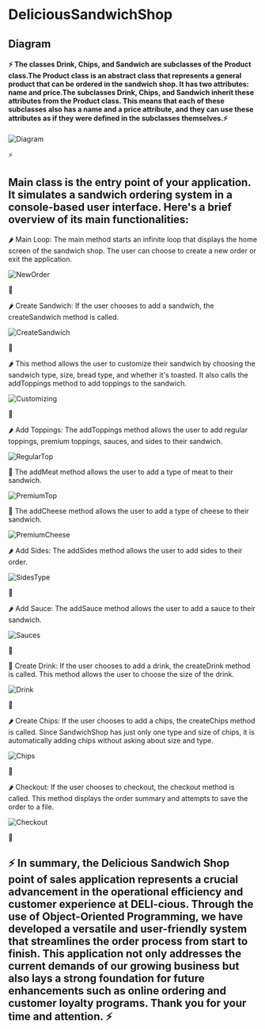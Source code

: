 # DeliciousSandwichShop

## Diagram

#### ⚡ The classes Drink, Chips, and Sandwich are subclasses of the Product class.The Product class is an abstract class that represents a general product that can be ordered in the sandwich shop. It has two attributes: name and price.The subclasses Drink, Chips, and Sandwich inherit these attributes from the Product class. This means that each of these subclasses also has a name and a price attribute, and they can use these attributes as if they were defined in the subclasses themselves.⚡

![Diagram](images/Diagram.PNG)

⚡

## Main class is the entry point of your application. It simulates a sandwich ordering system in a console-based user interface. Here's a brief overview of its main functionalities:

🌶️ Main Loop: The main method starts an infinite loop that displays the home screen of the sandwich shop. The user can choose to create a new order or exit the application.

![NewOrder](images/NewOrder.PNG)

🥪

🌶️ Create Sandwich: If the user chooses to add a sandwich, the createSandwich method is called.

![CreateSandwich](images/CreateSandwich.PNG)

🥪

🌶️ This method allows the user to customize their sandwich by choosing the sandwich type, size, bread type, and whether it's toasted. It also calls the addToppings method to add toppings to the sandwich.

![Customizing](images/Customizing.PNG)

🥪

🌶️ Add Toppings: The addToppings method allows the user to add regular toppings, premium toppings, sauces, and sides to their sandwich.

![RegularTop](images/RegularTop.PNG)

🥩 The addMeat method allows the user to add a type of meat to their sandwich.

![PremiumTop](images/PremiumTop.PNG)

🧀 The addCheese method allows the user to add a type of cheese to their sandwich.

![PremiumCheese](images/PremiumCheese.PNG)

🌶️ Add Sides: The addSides method allows the user to add sides to their order.

![SidesType](images/SidesType.PNG)

🥪

🌶️ Add Sauce: The addSauce method allows the user to add a sauce to their sandwich.

![Sauces](images/Sauces.PNG)

🥪

🍺 Create Drink: If the user chooses to add a drink, the createDrink method is called. This method allows the user to choose the size of the drink.

![Drink](images/Drink.PNG)

🥪

🌶️ Create Chips: If the user chooses to add a chips, the createChips method is called. Since SandwichShop has just only one type and size of chips, it is automatically adding chips without asking about size and type.

![Chips](images/Chips.PNG)

🥪

🌶️ Checkout: If the user chooses to checkout, the checkout method is called. This method displays the order summary and attempts to save the order to a file.

![Checkout](images/Checkout.PNG)

🥪

## ⚡ In summary, the Delicious Sandwich Shop point of sales application represents a crucial advancement in the operational efficiency and customer experience at DELI-cious. Through the use of Object-Oriented Programming, we have developed a versatile and user-friendly system that streamlines the order process from start to finish. This application not only addresses the current demands of our growing business but also lays a strong foundation for future enhancements such as online ordering and customer loyalty programs. Thank you for your time and attention. ⚡
